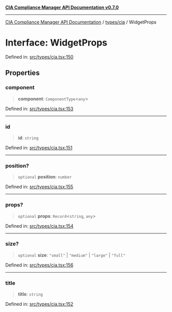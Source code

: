[**CIA Compliance Manager API Documentation v0.7.0**](../../../README.md)

***

[CIA Compliance Manager API Documentation](../../../modules.md) / [types/cia](../README.md) / WidgetProps

# Interface: WidgetProps

Defined in: [src/types/cia.tsx:150](https://github.com/Hack23/cia-compliance-manager/blob/a904e43458f81faf7066f9da9fc149cc9f6e236d/src/types/cia.tsx#L150)

## Properties

### component

> **component**: `ComponentType`\<`any`\>

Defined in: [src/types/cia.tsx:153](https://github.com/Hack23/cia-compliance-manager/blob/a904e43458f81faf7066f9da9fc149cc9f6e236d/src/types/cia.tsx#L153)

***

### id

> **id**: `string`

Defined in: [src/types/cia.tsx:151](https://github.com/Hack23/cia-compliance-manager/blob/a904e43458f81faf7066f9da9fc149cc9f6e236d/src/types/cia.tsx#L151)

***

### position?

> `optional` **position**: `number`

Defined in: [src/types/cia.tsx:155](https://github.com/Hack23/cia-compliance-manager/blob/a904e43458f81faf7066f9da9fc149cc9f6e236d/src/types/cia.tsx#L155)

***

### props?

> `optional` **props**: `Record`\<`string`, `any`\>

Defined in: [src/types/cia.tsx:154](https://github.com/Hack23/cia-compliance-manager/blob/a904e43458f81faf7066f9da9fc149cc9f6e236d/src/types/cia.tsx#L154)

***

### size?

> `optional` **size**: `"small"` \| `"medium"` \| `"large"` \| `"full"`

Defined in: [src/types/cia.tsx:156](https://github.com/Hack23/cia-compliance-manager/blob/a904e43458f81faf7066f9da9fc149cc9f6e236d/src/types/cia.tsx#L156)

***

### title

> **title**: `string`

Defined in: [src/types/cia.tsx:152](https://github.com/Hack23/cia-compliance-manager/blob/a904e43458f81faf7066f9da9fc149cc9f6e236d/src/types/cia.tsx#L152)
